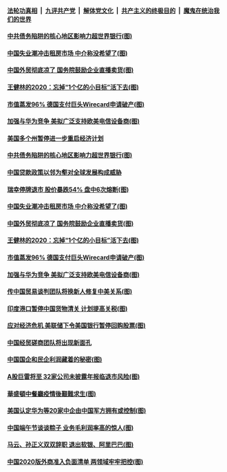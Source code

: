 

####  [法轮功真相](../../../../basic/blob/master/README.md?t=06280231) &nbsp;|&nbsp; [九评共产党](../../../../9ping.md/blob/master/README.md?t=06280231) &nbsp;|&nbsp; [解体党文化](../../../../jtdwh.md/blob/master/README.md?t=06280231)  &nbsp;|&nbsp; [共产主义的终极目的](../../../../gczydzjmd.md/blob/master/README.md?t=06280231) &nbsp;|&nbsp; [魔鬼在统治我们的世界](../../../../mgztzwmdsj.md/blob/master/README.md?t=06280231) 

#### [中共债务陷阱的核心地区影响力超世界银行(图)](../pages/p5/937882.md?t=06280231) 

#### [中国失业潮冲击租房市场 中介称没希望了(图)](../pages/p5/937808.md?t=06280231) 

#### [中国外贸彻底凉了 国务院鼓励企业直播卖货(图)](../pages/p5/937813.md?t=06280231) 

#### [王健林的2020：忘掉“1个亿的小目标”活下去(图)](../pages/p5/937834.md?t=06280231) 

#### [市值蒸发96% 德国支付巨头Wirecard申请破产(图)](../pages/p5/937805.md?t=06280231) 

#### [加强与华为竞争 美拟广泛支持欧美电信设备商(图)](../pages/p5/937802.md?t=06280231) 

#### [美国多个州暂停进一步重启经济计划](../pages/p5/937884.md?t=06280231) 

#### [中共债务陷阱的核心地区影响力超世界银行(图)](../pages/p5/937882.md?t=06280231) 

#### [中国贷款政策以邻为壑对全球发展构成威胁](../pages/p5/937877.md?t=06280231) 

#### [瑞幸停牌退市 股价暴跌54% 盘中6次熔断(图)](../pages/p5/937854.md?t=06280231) 

#### [中国失业潮冲击租房市场 中介称没希望了(图)](../pages/p5/937808.md?t=06280231) 

#### [中国外贸彻底凉了 国务院鼓励企业直播卖货(图)](../pages/p5/937813.md?t=06280231) 

#### [王健林的2020：忘掉“1个亿的小目标”活下去(图)](../pages/p5/937834.md?t=06280231) 

#### [市值蒸发96% 德国支付巨头Wirecard申请破产(图)](../pages/p5/937805.md?t=06280231) 

#### [加强与华为竞争 美拟广泛支持欧美电信设备商(图)](../pages/p5/937802.md?t=06280231) 

#### [传中国贸易谈判团队将换新人修复中美关系(图)](../pages/p5/937793.md?t=06280231) 

#### [印度港口暂停中国货物清关 计划提高关税(图)](../pages/p5/937779.md?t=06280231) 

#### [应对经济危机 美联储下令美国银行暂停回购股票(图)](../pages/p5/937760.md?t=06280231) 

#### [中国经贸磋商团队将出现新面孔](../pages/p5/937736.md?t=06280231) 

#### [中国国企和民企利润藏着的秘密(图)](../pages/p5/937711.md?t=06280231) 

#### [A股巨雷将至 32家公司未披露年报临退市风险(图)](../pages/p5/937727.md?t=06280231) 

#### [華盛頓中餐廳疫情後艱難求生(图)](../pages/p5/937726.md?t=06280231) 

#### [美国认定华为等20家中企由中国军方拥有或控制(图)](../pages/p5/937724.md?t=06280231) 

#### [中国端午节谈谈粽子 业务毛利润率高的惊人(图)](../pages/p5/937695.md?t=06280231) 

#### [马云、孙正义双双辞职 退出软银、阿里巴巴(图)](../pages/p5/937690.md?t=06280231) 

#### [中国2020版外商准入负面清单 两领域牢牢把控(图)](../pages/p5/937687.md?t=06280231) 

